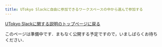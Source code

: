 ```yaml
---
title: UTokyo Slackに自由に参加できるワークスペースの中から選んで参加する
---
```


[UTokyo Slackに関する説明のトップページに戻る](/slack/)

このページは準備中です．まもなく公開する予定ですので，いましばらくお待ちください．
